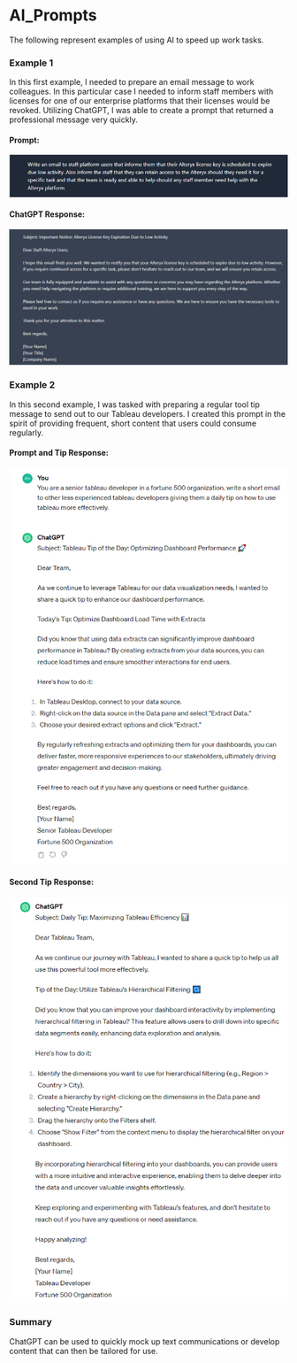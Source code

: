 # AI_Prompts


The following represent examples of using AI to speed up work tasks.


### Example 1
In this first example, I needed to prepare an email message to work colleagues. In this particular case I needed to inform staff members with licenses for one of our enterprise platforms that their licenses would be revoked. Utilizing ChatGPT, I was able to create a prompt that returned a professional message very quickly. 



#### Prompt:

![First_Prompt](https://github.com/agomoll/AI_Prompts/blob/main/Resources/prompt.PNG)


#### ChatGPT Response:
![response_one](https://github.com/agomoll/AI_Prompts/blob/main/Resources/output.PNG)



### Example 2
In this second example, I was tasked with preparing a regular tool tip message to send out to our Tableau developers. I created this prompt in the spirit of providing frequent, short content that users could consume regularly.  


#### Prompt and Tip Response:

![slight_edit](https://github.com/agomoll/AI_Prompts/blob/main/Resources/prompt_edit_and_response.PNG)


#### Second Tip Response:

![second_tip](https://github.com/agomoll/AI_Prompts/blob/main/Resources/tableau_tip_result.PNG)



### Summary
ChatGPT can be used to quickly mock up text communications or develop content that can then be tailored for use. 
